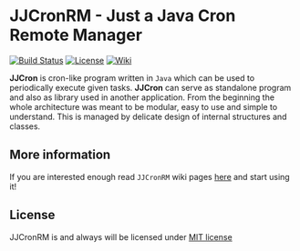 # JJCronRM - Just a Java Cron Remote Manager

[![Build Status](https://travis-ci.org/JJCron/JJCron.svg?branch=master)](https://travis-ci.org/JJCron/JJCronRM)
[![License](http://img.shields.io/:license-mit-blue.svg)](http://badges.mit-license.org)
[![Wiki](https://img.shields.io/badge/docs-wiki-orange.svg)](https://github.com/JJCron/JJCronRM/wiki)

**JJCron** is cron-like program written in `Java` which can be used to periodically execute given tasks. **JJCron** can serve as standalone program and also as library used in another application. From the beginning the whole architecture was meant to be modular, easy to use and simple to understand. This is managed by delicate design of internal structures and classes.

## More information
If you are interested enough read `JJCronRM` wiki pages [here](https://github.com/JJCron/JJCronRM/wiki) and start using it!

## License
JJCronRM is and always will be licensed under [MIT license](LICENSE)